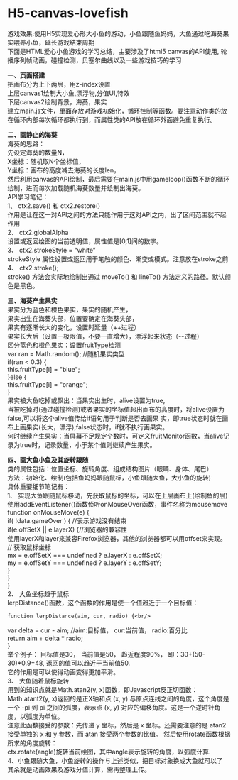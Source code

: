 # H5-canvas-lovefish
游戏效果:使用H5实现爱心形大小鱼的游动，小鱼跟随鱼妈妈，大鱼通过吃海葵果实喂养小鱼，延长游戏结束周期<br/>
下面是HTML爱心小鱼游戏的学习总结，主要涉及了html5 canvas的API使用, 轮播序列帧动画，碰撞检测，贝塞尔曲线以及一些游戏技巧的学习<br/>

<imag src="./src/lovefish.png"/>
<b>一、页面搭建</b><br/>
把画布分为上下两层，用z-index设置<br/>
上层canvas1绘制大小鱼,漂浮物,分值UI,特效 <br/>
下层canvas2绘制背景，海葵，果实<br/>
建立main.js文件，里面存放对游戏初始化，循环控制等函数。要注意动作类的放在循环内部每次循环都执行到，而属性类的API放在循环外面避免重复执行。<br/>

<b>二、画静止的海葵</b><br/>
海葵的思路：<br/>
先设定海葵的数量N，<br/>
X坐标：随机取N个坐标值，<br/>
Y坐标：画布的高度减去海葵的长度len，<br/>
然后利用canvas的API绘制，最后需要在main.js中用gameloop()函数不断的循环绘制，进而每次加载随机海葵数量并绘制出海葵。<br/>
API学习笔记：<br/>
1、	ctx2.save() 和 ctx2.restore()<br/>
作用是让在这一对API之间的方法只能作用于这对API之内，出了区间范围就不起作用<br/>
2、	ctx2.globalAlpha<br/>
设置或返回绘图的当前透明值，属性值是[0,1]间的数字。<br/>
3、	ctx2.strokeStyle = “white”<br/>
strokeStyle 属性设置或返回用于笔触的颜色、渐变或模式。注意放在stroke之前<br/>
4、	ctx2.stroke();<br/>
stroke() 方法会实际地绘制出通过 moveTo() 和 lineTo() 方法定义的路径。默认颜色是黑色。<br/>

<b>三、海葵产生果实</b><br/>
果实分为蓝色和橙色果实，果实的随机产生，<br/>
果实出生在海葵头部，位置要确定在海葵头部，<br/>
果实有逐渐长大的变化，设置时延量（++过程）<br/>
果实长大后（设置一极限值，不要一直增大），漂浮起来状态（--过程）<br/>
区分蓝色和橙色果实：设置fruitType检测<br/>
var ran = Math.random();   //随机果实类型<br/>
if(ran < 0.3) {<br/>
    this.fruitType[i] = "blue";<br/>
}else {<br/>
    this.fruitType[i] = "orange";<br/>
}<br/>
果实被大鱼吃掉或飘出：当果实出生时，alive设置为true,<br/> 当被吃掉时(通过碰撞检测)或者果实的坐标值超出画布的高度时，将alive设置为false,可以将这个alive值传给if语句用于判断是否去画果 实，即true状态时就在画布上画果实(长大，漂浮),false状态时，if就不执行画果实。<br/>
何时继续产生果实：当屏幕不足规定个数时，可定义fruitMonitor函数，当alive记录为true时，记录数量，小于某个值则继续产生果实。<br/>

<b>四、画大鱼小鱼及其旋转跟随</b><br/>
类的属性包括：位置坐标、旋转角度、组成结构图片（眼睛、身体、尾巴）<br/>
方法：初始化、绘制(包括鱼妈妈跟随鼠标，小鱼跟随大鱼，大小鱼的旋转)<br/>
具体重要细节笔记有：<br/>
1、	实现大鱼跟随鼠标移动，先获取鼠标的坐标，可以在上层画布上(绘制鱼的层)使用addEventListener()函数侦听onMouseOver函数，事件名称为mousemove<br/>
 function onMouseMove(e) {  <br/>
    if( !data.gameOver ) {  //表示游戏没有结束<br/>
      if(e.offSetX || e.layerX) {//浏览器的兼容性<br/>
使用layerX和layer来兼容Firefox浏览器，其他的浏览器都可以用offset来实现。<br/>
        // 获取鼠标坐标<br/>
        mx = e.offSetX === undefined ? e.layerX : e.offSetX;<br/>
        my = e.offSetY === undefined ? e.layerY : e.offSetY;<br/>
      }<br/>
    }<br/>
}<br/>
2、	大鱼坐标趋于鼠标<br/>
 lerpDistance()函数，这个函数的作用是使一个值趋近于一个目标值：<br/>



	function lerpDistance(aim, cur, radio) {<br/>
  var delta = cur - aim;   //aim:目标值， cur:当前值， radio:百分比<br/>
  return aim + delta * radio;<br/>
}<br/>
举个例子： 目标值是30， 当前值是50， 趋近程度90%， 即：30+(50-30)*0.9=48, 返回的值可以趋近于当前值50.<br/> 它的作用是可以使得动画变得更加平滑。<br/>
3、	大鱼随着鼠标旋转<br/>
 用到的知识点就是Math.atan2(y, x)函数，即Javascript反正切函数：<br/>
Math.atant2(y, x)返回的是正X轴和点 (x, y) 与原点连线之间的角度，这个角度是一个 -pi 到 pi 之间的弧度，表示点 (x, y) 对应的偏移角度。这是一个逆时针角度，以弧度为单位。<br/>
注意此函数接受的参数：先传递 y 坐标，然后是 x 坐标。还需要注意的是 atan2 接受单独的 x 和 y 参数，而 atan 接受两个参数的比值。
然后使用rotate函数根据所求的角度旋转：<br/>
ctx.rotate(angle)旋转当前绘图，其中angle表示旋转的角度，以弧度计算.<br/>
4、小鱼跟随大鱼，小鱼旋转的操作与上述类似，把目标对象换成大鱼就可以了<br/>
其余就是动画效果及游戏分值计算，需再整理上传。
